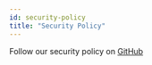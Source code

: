 ```yaml
---
id: security-policy
title: "Security Policy"
---
```


Follow our security policy on [GitHub](https://github.com/verdaccio/verdaccio/security/policy)